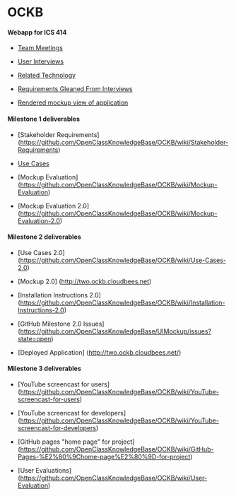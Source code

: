 OCKB
========

<h4> Webapp for ICS 414 </h4>

* [Team Meetings](https://github.com/OpenClassKnowledgeBase/OCKB/wiki/Team-Meetings)

* [User Interviews](https://github.com/OpenClassKnowledgeBase/OCKB/wiki/User-Interviews)

* [Related Technology](https://github.com/OpenClassKnowledgeBase/OCKB/wiki/Related-Technologies)

* [Requirements Gleaned From Interviews](https://github.com/OpenClassKnowledgeBase/OCKB/wiki/Requirements-Gleaned-From-Interviews)

* [Rendered mockup view of application](http://openclassknowledgebase.github.io/UIMockup/)


<h4> Milestone 1 deliverables </h4>

* [Stakeholder Requirements] (https://github.com/OpenClassKnowledgeBase/OCKB/wiki/Stakeholder-Requirements)

* [Use Cases](https://github.com/OpenClassKnowledgeBase/OCKB/wiki/Use-Cases)

* [Mockup Evaluation] (https://github.com/OpenClassKnowledgeBase/OCKB/wiki/Mockup-Evaluation)

* [Mockup Evaluation 2.0] (https://github.com/OpenClassKnowledgeBase/OCKB/wiki/Mockup-Evaluation-2.0)


<h4> Milestone 2 deliverables </h4>

* [Use Cases 2.0] (https://github.com/OpenClassKnowledgeBase/OCKB/wiki/Use-Cases-2.0)

* [Mockup 2.0] (http://two.ockb.cloudbees.net)   

* [Installation Instructions 2.0] (https://github.com/OpenClassKnowledgeBase/OCKB/wiki/Installation-Instructions-2.0)

* [GitHub Milestone 2.0 Issues] (https://github.com/OpenClassKnowledgeBase/UIMockup/issues?state=open)

* [Deployed Application] (http://two.ockb.cloudbees.net/)


<h4> Milestone 3 deliverables </h4>

* [YouTube screencast for users] (https://github.com/OpenClassKnowledgeBase/OCKB/wiki/YouTube-screencast-for-users)

* [YouTube screencast for developers] (https://github.com/OpenClassKnowledgeBase/OCKB/wiki/YouTube-screencast-for-developers)

* [GitHub pages "home page" for project] (https://github.com/OpenClassKnowledgeBase/OCKB/wiki/GitHub-Pages-%E2%80%9Chome-page%E2%80%9D-for-project)

* [User Evaluations] (https://github.com/OpenClassKnowledgeBase/OCKB/wiki/User-Evaluation)

